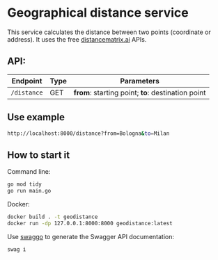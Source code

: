 # Geographical distance service

This service calculates the distance between two points (coordinate or address). It uses the free [distancematrix.ai](https://distancematrix.ai) APIs.

## API:

| Endpoint    | Type | Parameters                                          |
| ----------- | ---- | --------------------------------------------------- |
| `/distance` | GET  | **from**: starting point; **to**: destination point |

## Use example

```sh
http://localhost:8000/distance?from=Bologna&to=Milan
```

## How to start it

Command line:

```sh
go mod tidy
go run main.go
```

Docker:

```sh
docker build . -t geodistance
docker run -dp 127.0.0.1:8000:8000 geodistance:latest
```

Use [swaggo](https://github.com/swaggo/swag) to generate the Swagger API documentation:

```sh
swag i
```
